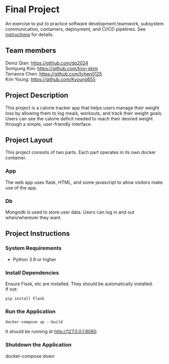 # Final Project

An exercise to put to practice software development teamwork, subsystem communication, containers, deployment, and CI/CD pipelines. See [instructions](./instructions.md) for details.

## Team members

Deniz Qian: https://github.com/dq2024 \
Somyung Kim: https://github.com/troy-skim \
Terrance Chen: https://github.com/tchen0125 \
Kim Young: https://github.com/Kyoung655

## Project Description
This project is a calorie tracker app that helps users manage their weight loss by allowing them to log meals, workouts, and track their weight goals. Users can see the calorie deficit needed to reach their desired weight through a simple, user-friendly interface.

## Project Layout
This project consists of two parts. Each part operates
in its own docker container.

### App
The web app uses flask, HTML, and some javascript to allow visitors make use of the app. 

### Db
Mongodb is used to store user data. Users can log in and out when/wherever they want.

## Project Instructions

### System Requirements
- Python 3.9 or higher

### Install Dependencies
Ensure Flask, etc are installed. They should be automatically installed. \
If not:
```
pip install Flask
```

### Run the Application
```
docker-compose up --build
```
It should be running at http://127.0.0.1:8080.


### Shutdown the Application
docker-compose down    